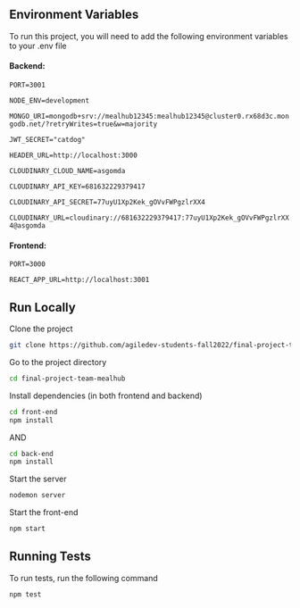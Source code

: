 
## Environment Variables

To run this project, you will need to add the following environment variables to your .env file

#### Backend:

`PORT=3001`

`NODE_ENV=development`

`MONGO_URI=mongodb+srv://mealhub12345:mealhub12345@cluster0.rx68d3c.mongodb.net/?retryWrites=true&w=majority`

`JWT_SECRET="catdog"`

`HEADER_URL=http://localhost:3000`

`CLOUDINARY_CLOUD_NAME=asgomda`

`CLOUDINARY_API_KEY=681632229379417`

`CLOUDINARY_API_SECRET=77uyU1Xp2Kek_gOVvFWPgzlrXX4`

`CLOUDINARY_URL=cloudinary://681632229379417:77uyU1Xp2Kek_gOVvFWPgzlrXX4@asgomda`

#### Frontend:

`PORT=3000`

`REACT_APP_URL=http://localhost:3001`

## Run Locally

Clone the project

```bash
git clone https://github.com/agiledev-students-fall2022/final-project-team-mealhub.git
```

Go to the project directory

```bash
cd final-project-team-mealhub
```

Install dependencies (in both frontend and backend)

```bash
cd front-end
npm install
```
AND
```bash
cd back-end
npm install
```

Start the server

```bash
nodemon server
```

Start the front-end

```bash
npm start
```


## Running Tests

To run tests, run the following command

```bash
npm test
```

